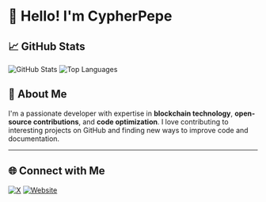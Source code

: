 # 👋 Hello! I'm CypherPepe

## 📈 GitHub Stats

![GitHub Stats](https://github-readme-stats.vercel.app/api?username=cypherpepe&show_icons=true&theme=cobalt)
![Top Languages](https://github-readme-stats.vercel.app/api/top-langs/?username=cypherpepe&layout=compact&theme=cobalt)

## 🌟 About Me

I'm a passionate developer with expertise in **blockchain technology**, **open-source contributions**, and **code optimization**. I love contributing to interesting projects on GitHub and finding new ways to improve code and documentation.

---

## 🌐 Connect with Me

[![X](https://img.shields.io/badge/X-%40cypherpepe-blue)](https://x.com/cypher_frog)
[![Website](https://img.shields.io/badge/Farcaster-%40cypherpepe-purple)](https://warpcast.com/cypherfrog.eth)
